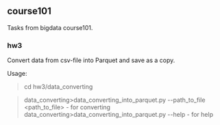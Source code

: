 ## course101
Tasks from bigdata course101.

### hw3
Convert data from csv-file into Parquet and save as a copy.

Usage: 
>cd hw3/data_converting

>data_converting>data_converting_into_parquet.py --path_to_file <path_to_file>  - for converting
>data_converting>data_converting_into_parquet.py --help - for help

